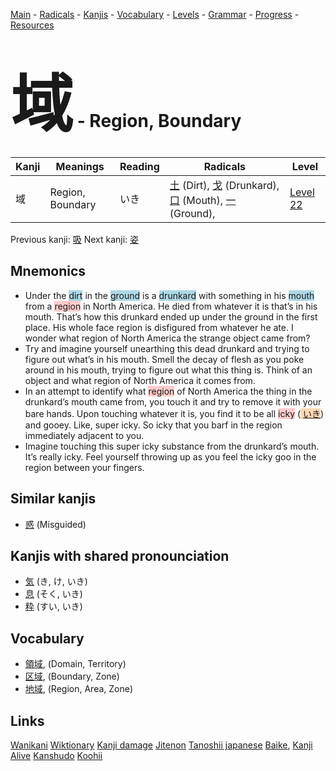 <style> bigfont {font-size: 100px}</style>
[Main](../README.md) -
[Radicals](../radicals.md) -
[Kanjis](../kanjis.md) -
[Vocabulary](../vocabulary.md) -
[Levels](../levels.md) -
[Grammar](../grammar.md) - 
[Progress](../progress.md) -
[Resources](../resources.md)
# <bigfont> 域</bigfont> - Region, Boundary 

| Kanji | Meanings | Reading | Radicals | Level |
| --- | --- | --- | --- | --- |
| 域 | Region, Boundary | いき | [土](../radicals/土.md) (Dirt), [戈](../radicals/戈.md) (Drunkard), [口](../radicals/口.md) (Mouth), [一](../radicals/一.md) (Ground),  | [Level 22](../levels/wk_level22.md) |

Previous kanji: [吸](吸.md) Next kanji: [姿](姿.md) 

## Mnemonics
 * Under the <span style="background-color:#ADD8E6"> dirt</span> in the <span style="background-color:#ADD8E6"> ground</span> is a <span style="background-color:#ADD8E6"> drunkard</span> with something in his <span style="background-color:#ADD8E6"> mouth</span> from a <span style="background-color:#ffcccb"> region</span> in North America. He died from whatever it is that’s in his mouth. That’s how this drunkard ended up under the ground in the first place. His whole face region is disfigured from whatever he ate. I wonder what region of North America the strange object came from?
* Try and imagine yourself unearthing this dead drunkard and trying to figure out what’s in his mouth. Smell the decay of flesh as you poke around in his mouth, trying to figure out what this thing is. Think of an object and what region of North America it comes from.
* In an attempt to identify what <span style="background-color:#ffcccb"> region</span> of North America the thing in the drunkard’s mouth came from, you touch it and try to remove it with your bare hands. Upon touching whatever it is, you find it to be all <span style="background-color:#ffcccb"> icky</span> (<span style="background-color:#fed8b1"> [いき](https://jisho.org/search/いき)</span>) and gooey. Like, super icky. So icky that you barf in the region immediately adjacent to you.
* Imagine touching this super icky substance from the drunkard’s mouth. It’s really icky. Feel yourself throwing up as you feel the icky goo in the region between your fingers.


## Similar kanjis
 * [惑](惑.md) (Misguided)



## Kanjis with shared pronounciation
 * [気](気.md) (き, け, いき)
* [息](息.md) (そく, いき)
* [粋](粋.md) (すい, いき)



## Vocabulary
 * [領域](../vocabulary/域.md), (Domain, Territory)
* [区域](../vocabulary/域.md), (Boundary, Zone)
* [地域](../vocabulary/域.md), (Region, Area, Zone)




## Links 


[Wanikani](https://www.wanikani.com/kanji/域)
[Wiktionary](https://en.wiktionary.org/wiki/域)
[Kanji damage](http://www.kanjidamage.com/kanji/search?utf8=✓&q=域)
[Jitenon](https://jitenon.com/kanji/域)
[Tanoshii japanese](https://www.tanoshiijapanese.com/dictionary/kanji.cfm?k=域)
[Baike](https://baike.baidu.com/item/域),
[Kanji Alive](https://app.kanjialive.com/域)
[Kanshudo](https://www.kanshudo.com/searchmn?q=域)
[Koohii](https://kanji.koohii.com/study/kanji/域)
